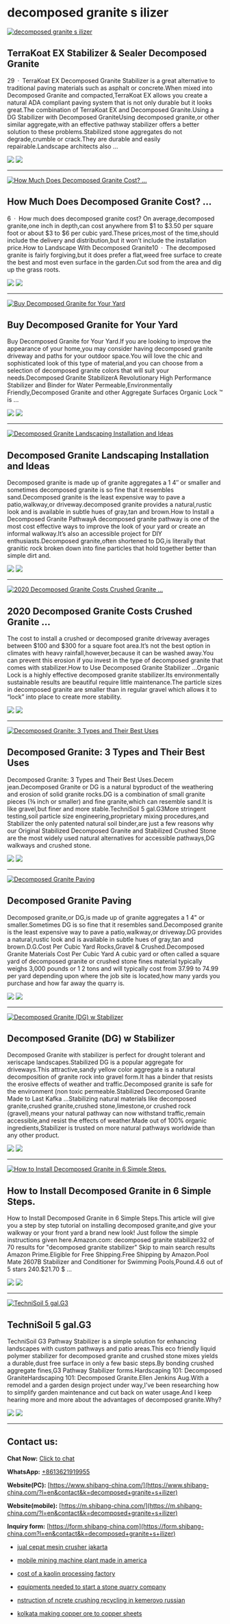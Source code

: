 # decomposed granite s ilizer

<a href="https://swt.shibang-china.com/?l=en&img&k=decomposed+granite+s+ilizer" target="_blank">![decomposed granite s ilizer](http://static.shibang-china.com/all-800x300/1363.jpg)</a>

## TerraKoat EX Stabilizer &amp; Sealer Decomposed Granite
29&ensp;&#0183;&ensp;TerraKoat EX Decomposed Granite Stabilizer is a great alternative to traditional paving materials such as asphalt or concrete.When mixed into Decomposed Granite and compacted,TerraKoat EX allows you create a natural ADA compliant paving system that is not only durable but it looks great.The combination of TerraKoat EX and Decomposed Granite.Using a DG Stabilizer with Decomposed GraniteUsing decomposed granite,or other similar aggregate,with an effective pathway stabilizer offers a better solution to these problems.Stabilized stone aggregates do not degrade,crumble or crack.They are durable and easily repairable.Landscape architects also …


<a href="https://whatsapp.shibangsoft.com/WhatsApp.php" target="_blank" title="WhatsApp">![](http://static.shibang-china.com/icon/whatsapp.png)</a> <a href="https://swt.shibang-china.com/?l=en&icon&k=decomposed+granite+s+ilizer" target="_blank">![](http://static.shibang-china.com/icon/chat-en.png)</a>

---

<a href="https://swt.shibang-china.com/?l=en&img&k=decomposed+granite+s+ilizer" target="_blank">![How Much Does Decomposed Granite Cost? …](http://static.shibang-china.com/all-800x300/49.jpg)</a>

## How Much Does Decomposed Granite Cost? …
6&ensp;&#0183;&ensp;How much does decomposed granite cost? On average,decomposed granite,one inch in depth,can cost anywhere from $1 to $3.50 per square foot or about $3 to $6 per cubic yard.These prices,most of the time,should include the delivery and distribution,but it won’t include the installation price.How to Landscape With Decomposed Granite10&ensp;&#0183;&ensp;The decomposed granite is fairly forgiving,but it does prefer a flat,weed free surface to create the best and most even surface in the garden.Cut sod from the area and dig up the grass roots.


<a href="https://whatsapp.shibangsoft.com/WhatsApp.php" target="_blank" title="WhatsApp">![](http://static.shibang-china.com/icon/whatsapp.png)</a> <a href="https://swt.shibang-china.com/?l=en&icon&k=decomposed+granite+s+ilizer" target="_blank">![](http://static.shibang-china.com/icon/chat-en.png)</a>

---

<a href="https://swt.shibang-china.com/?l=en&img&k=decomposed+granite+s+ilizer" target="_blank">![Buy Decomposed Granite for Your Yard](http://static.shibang-china.com/all-800x300/1453.jpg)</a>

## Buy Decomposed Granite for Your Yard
Buy Decomposed Granite for Your Yard.If you are looking to improve the appearance of your home,you may consider having decomposed granite driveway and paths for your outdoor space.You will love the chic and sophisticated look of this type of material,and you can choose from a selection of decomposed granite colors that will suit your needs.Decomposed Granite StabilizerA Revolutionary High Performance Stabilizer and Binder for Water Permeable,Environmentally Friendly,Decomposed Granite and other Aggregate Surfaces Organic Lock ™ is …


<a href="https://whatsapp.shibangsoft.com/WhatsApp.php" target="_blank" title="WhatsApp">![](http://static.shibang-china.com/icon/whatsapp.png)</a> <a href="https://swt.shibang-china.com/?l=en&icon&k=decomposed+granite+s+ilizer" target="_blank">![](http://static.shibang-china.com/icon/chat-en.png)</a>

---

<a href="https://swt.shibang-china.com/?l=en&img&k=decomposed+granite+s+ilizer" target="_blank">![Decomposed Granite Landscaping Installation and Ideas](http://static.shibang-china.com/all-800x300/1178.jpg)</a>

## Decomposed Granite Landscaping Installation and Ideas
Decomposed granite is made up of granite aggregates a 1 4″ or smaller and sometimes decomposed granite is so fine that it resembles sand.Decomposed granite is the least expensive way to pave a patio,walkway,or driveway.decomposed granite provides a natural,rustic look and is available in subtle hues of gray,tan and brown.How to Install a Decomposed Granite PathwayA decomposed granite pathway is one of the most cost effective ways to improve the look of your yard or create an informal walkway.It’s also an accessible project for DIY enthusiasts.Decomposed granite,often shortened to DG,is literally that granitic rock broken down into fine particles that hold together better than simple dirt and.


<a href="https://whatsapp.shibangsoft.com/WhatsApp.php" target="_blank" title="WhatsApp">![](http://static.shibang-china.com/icon/whatsapp.png)</a> <a href="https://swt.shibang-china.com/?l=en&icon&k=decomposed+granite+s+ilizer" target="_blank">![](http://static.shibang-china.com/icon/chat-en.png)</a>

---

<a href="https://swt.shibang-china.com/?l=en&img&k=decomposed+granite+s+ilizer" target="_blank">![2020 Decomposed Granite Costs Crushed Granite …](http://static.shibang-china.com/all-800x300/29.jpg)</a>

## 2020 Decomposed Granite Costs Crushed Granite …
The cost to install a crushed or decomposed granite driveway averages between $100 and $300 for a square foot area.It’s not the best option in climates with heavy rainfall,however,because it can be washed away.You can prevent this erosion if you invest in the type of decomposed granite that comes with stabilizer.How to Use Decomposed Granite Stabilizer …Organic Lock is a highly effective decomposed granite stabilizer.Its environmentally sustainable results are beautiful require little maintenance.The particle sizes in decomposed granite are smaller than in regular gravel which allows it to “lock” into place to create more stability.


<a href="https://whatsapp.shibangsoft.com/WhatsApp.php" target="_blank" title="WhatsApp">![](http://static.shibang-china.com/icon/whatsapp.png)</a> <a href="https://swt.shibang-china.com/?l=en&icon&k=decomposed+granite+s+ilizer" target="_blank">![](http://static.shibang-china.com/icon/chat-en.png)</a>

---

<a href="https://swt.shibang-china.com/?l=en&img&k=decomposed+granite+s+ilizer" target="_blank">![Decomposed Granite: 3 Types and Their Best Uses](http://static.shibang-china.com/all-800x300/1254.jpg)</a>

## Decomposed Granite: 3 Types and Their Best Uses
Decomposed Granite: 3 Types and Their Best Uses.Decem jean.Decomposed Granite or DG is a natural byproduct of the weathering and erosion of solid granite rocks.DG is a combination of small granite pieces (⅜ inch or smaller) and fine granite,which can resemble sand.It is like gravel,but finer and more stable.TechniSoil 5 gal.G3More stringent testing,soil particle size engineering,proprietary mixing procedures,and Stabilizer the only patented natural soil binder,are just a few reasons why our Original Stabilized Decomposed Granite and Stabilized Crushed Stone are the most widely used natural alternatives for accessible pathways,DG walkways and crushed stone.


<a href="https://whatsapp.shibangsoft.com/WhatsApp.php" target="_blank" title="WhatsApp">![](http://static.shibang-china.com/icon/whatsapp.png)</a> <a href="https://swt.shibang-china.com/?l=en&icon&k=decomposed+granite+s+ilizer" target="_blank">![](http://static.shibang-china.com/icon/chat-en.png)</a>

---

<a href="https://swt.shibang-china.com/?l=en&img&k=decomposed+granite+s+ilizer" target="_blank">![Decomposed Granite Paving](http://static.shibang-china.com/all-800x300/163.jpg)</a>

## Decomposed Granite Paving
Decomposed granite,or DG,is made up of granite aggregates a 1 4&quot; or smaller.Sometimes DG is so fine that it resembles sand.Decomposed granite is the least expensive way to pave a patio,walkway,or driveway.DG provides a natural,rustic look and is available in subtle hues of gray,tan and brown.D.G.Cost Per Cubic Yard Rocks,Gravel &amp; Crushed.Decomposed Granite Materials Cost Per Cubic Yard A cubic yard or often called a square yard of decomposed granite or crushed stone fines material typically weighs 3,000 pounds or 1 2 tons and will typically cost from 37.99 to 74.99 per yard depending upon where the job site is located,how many yards you purchase and how far away the quarry is.


<a href="https://whatsapp.shibangsoft.com/WhatsApp.php" target="_blank" title="WhatsApp">![](http://static.shibang-china.com/icon/whatsapp.png)</a> <a href="https://swt.shibang-china.com/?l=en&icon&k=decomposed+granite+s+ilizer" target="_blank">![](http://static.shibang-china.com/icon/chat-en.png)</a>

---

<a href="https://swt.shibang-china.com/?l=en&img&k=decomposed+granite+s+ilizer" target="_blank">![Decomposed Granite (DG) w Stabilizer](http://static.shibang-china.com/all-800x300/19.jpg)</a>

## Decomposed Granite (DG) w Stabilizer
Decomposed Granite with stabilizer is perfect for drought tolerant and xeriscape landscapes.Stabilized DG is a popular aggregate for driveways.This attractive,sandy yellow color aggregate is a natural decomposition of granite rock into gravel form.It has a binder that resists the erosive effects of weather and traffic.Decomposed granite is safe for the environment (non toxic permeable.Stabilized Decomposed Granite Made to Last Kafka …Stabilizing natural materials like decomposed granite,crushed granite,crushed stone,limestone,or crushed rock (gravel),means your natural pathway can now withstand traffic,remain accessible,and resist the effects of weather.Made out of 100% organic ingredients,Stabilizer is trusted on more natural pathways worldwide than any other product.


<a href="https://whatsapp.shibangsoft.com/WhatsApp.php" target="_blank" title="WhatsApp">![](http://static.shibang-china.com/icon/whatsapp.png)</a> <a href="https://swt.shibang-china.com/?l=en&icon&k=decomposed+granite+s+ilizer" target="_blank">![](http://static.shibang-china.com/icon/chat-en.png)</a>

---

<a href="https://swt.shibang-china.com/?l=en&img&k=decomposed+granite+s+ilizer" target="_blank">![How to Install Decomposed Granite in 6 Simple Steps.](http://static.shibang-china.com/all-800x300/312.jpg)</a>

## How to Install Decomposed Granite in 6 Simple Steps.
How to Install Decomposed Granite in 6 Simple Steps.This article will give you a step by step tutorial on installing decomposed granite,and give your walkway or your front yard a brand new look! Just follow the simple instructions given here.Amazon.com: decomposed granite stabilizer32 of 70 results for &quot;decomposed granite stabilizer&quot; Skip to main search results Amazon Prime.Eligible for Free Shipping.Free Shipping by Amazon.Pool Mate 2607B Stabilizer and Conditioner for Swimming Pools,Pound.4.6 out of 5 stars 240.$21.70 $ …


<a href="https://whatsapp.shibangsoft.com/WhatsApp.php" target="_blank" title="WhatsApp">![](http://static.shibang-china.com/icon/whatsapp.png)</a> <a href="https://swt.shibang-china.com/?l=en&icon&k=decomposed+granite+s+ilizer" target="_blank">![](http://static.shibang-china.com/icon/chat-en.png)</a>

---

<a href="https://swt.shibang-china.com/?l=en&img&k=decomposed+granite+s+ilizer" target="_blank">![TechniSoil 5 gal.G3](http://static.shibang-china.com/all-800x300/909.jpg)</a>

## TechniSoil 5 gal.G3
TechniSoil G3 Pathway Stabilizer is a simple solution for enhancing landscapes with custom pathways and patio areas.This eco friendly liquid polymer stabilizer for decomposed granite and crushed stone mixes yields a durable,dust free surface in only a few basic steps.By bonding crushed aggregate fines,G3 Pathway Stabilizer forms.Hardscaping 101: Decomposed GraniteHardscaping 101: Decomposed Granite.Ellen Jenkins Aug.With a remodel and a garden design project under way,I’ve been researching how to simplify garden maintenance and cut back on water usage.And I keep hearing more and more about the advantages of decomposed granite.Why?


<a href="https://whatsapp.shibangsoft.com/WhatsApp.php" target="_blank" title="WhatsApp">![](http://static.shibang-china.com/icon/whatsapp.png)</a> <a href="https://swt.shibang-china.com/?l=en&icon&k=decomposed+granite+s+ilizer" target="_blank">![](http://static.shibang-china.com/icon/chat-en.png)</a>

---
## Contact us:

**Chat Now:** [Click to chat](https://swt.shibang-china.com?l=en&contact&k=decomposed+granite+s+ilizer)

**WhatsApp:**  [+8613621919955](https://whatsapp.shibangsoft.com/WhatsApp.php)

**Website(PC):** [https://www.shibang-china.com/](https://www.shibang-china.com/?l=en&contact&k=decomposed+granite+s+ilizer)

**Website(mobile):** [https://m.shibang-china.com/](https://m.shibang-china.com/?l=en&contact&k=decomposed+granite+s+ilizer)

**Inquiry form:** [https://form.shibang-china.com](https://form.shibang-china.com?l=en&contact&k=decomposed+granite+s+ilizer)

* [jual cepat mesin crusher jakarta](../149/jual%20cepat%20mesin%20crusher%20jakarta.md)

* [mobile mining machine plant made in america](../141/mobile%20mining%20machine%20plant%20made%20in%20america.md)

* [cost of a kaolin processing factory](../144/cost%20of%20a%20kaolin%20processing%20factory.md)

* [equipments needed to start a stone quarry company](../146/equipments%20needed%20to%20start%20a%20stone%20quarry%20company.md)

* [nstruction of ncrete crushing recycling in kemerovo russian](../143/nstruction%20of%20ncrete%20crushing%20recycling%20in%20kemerovo%20russian.md)

* [kolkata making copper ore to copper sheets](../149/kolkata%20making%20copper%20ore%20to%20copper%20sheets.md)